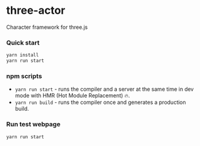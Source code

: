 # three-actor
Character framework for three.js

### Quick start

```bash
yarn install
yarn run start
```

### npm scripts

* `yarn run start` - runs the compiler and a server at the same time in dev mode with HMR (Hot Module Replacement) 🔥.
* `yarn run build` - runs the compiler once and generates a production build.

### Run test webpage

```bash
yarn run start
```